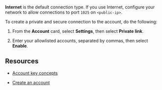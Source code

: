 
**Internet** is the default connection type. If you use Internet, configure your network to allow connections to port `1025` on `<public-ip>`.

To create a private and secure connection to the account, do the following:

1.  From the **Account** card, select **Settings**, then select **Private link**.

1.  Enter your allowlisted accounts, separated by commas, then select **Enable**.


## Resources


-   [Account key concepts](nmr1658424425362.md)

-   [Create an account](qiv1640281527006.md)


